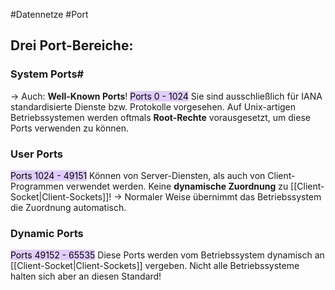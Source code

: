 #Datennetze #Port 

## Drei Port-Bereiche:

### System Ports#
-> Auch: **Well-Known Ports**! 
<mark style="background: #D2B3FFA6;">Ports 0 - 1024</mark>
Sie sind ausschließlich für IANA standardisierte Dienste bzw. Protokolle vorgesehen. Auf Unix-artigen Betriebssystemen werden oftmals **Root-Rechte** vorausgesetzt, um diese Ports verwenden zu können.

### User Ports
<mark style="background: #D2B3FFA6;">Ports 1024 - 49151</mark>
Können von Server-Diensten, als auch von Client-Programmen verwendet werden. 
Keine **dynamische Zuordnung** zu [[Client-Socket|Client-Sockets]]! -> Normaler Weise übernimmt das Betriebssystem die Zuordnung automatisch.

### Dynamic Ports
<mark style="background: #D2B3FFA6;">Ports 49152 - 65535</mark>
Diese Ports werden vom Betriebssystem dynamisch an [[Client-Socket|Client-Sockets]] vergeben.
Nicht alle Betriebssysteme halten sich aber an diesen Standard!



